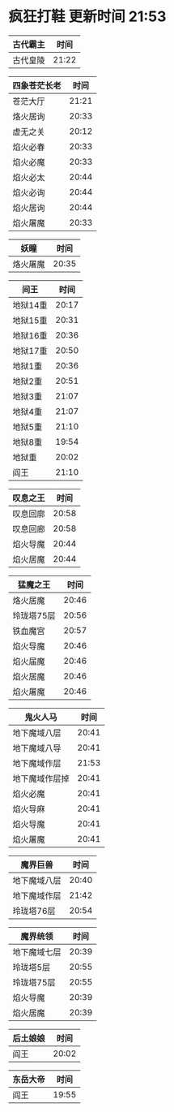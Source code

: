 # 疯狂打鞋 更新时间 21:53

| 古代霸主   | 时间    |
|--------|-------|
| 古代皇陵 | 21:22 |

| 四象苍茫长老   | 时间    |
|--------|-------|
| 苍茫大厅 | 21:21 |
| 烙火居询 | 20:33 |
| 虚无之关 | 20:12 |
| 焰火必春 | 20:33 |
| 焰火必魔 | 20:33 |
| 焰火必太 | 20:44 |
| 焰火必询 | 20:44 |
| 焰火居询 | 20:44 |
| 焰火屠魔 | 20:33 |

| 妖瞳   | 时间    |
|--------|-------|
| 烙火屠魔 | 20:35 |

| 间王   | 时间    |
|--------|-------|
| 地狱14重 | 20:17 |
| 地狱15重 | 20:31 |
| 地狱16重 | 20:36 |
| 地狱17重 | 20:50 |
| 地狱1重 | 20:36 |
| 地狱2重 | 20:51 |
| 地狱3重 | 21:07 |
| 地狱4重 | 21:07 |
| 地狱5重 | 21:10 |
| 地狱8重 | 19:54 |
| 地狱重 | 20:02 |
| 阎王 | 21:10 |

| 叹息之王   | 时间    |
|--------|-------|
| 叹息回廓 | 20:58 |
| 叹息回廊 | 20:58 |
| 焰火导魔 | 20:44 |
| 焰火居魔 | 20:44 |

| 猛魔之王   | 时间    |
|--------|-------|
| 烙火居魔 | 20:46 |
| 玲珑塔75层 | 20:56 |
| 铁血魔宫 | 20:57 |
| 焰火导魔 | 20:46 |
| 焰火届魔 | 20:46 |
| 焰火居魔 | 20:46 |
| 焰火屠魔 | 20:46 |

| 鬼火人马   | 时间    |
|--------|-------|
| 地下魔域八层 | 20:41 |
| 地下魔域八导 | 20:41 |
| 地下魔域作层 | 21:53 |
| 地下魔域作层掉 | 20:41 |
| 焰火必魔 | 20:41 |
| 焰火导麻 | 20:41 |
| 焰火导魔 | 20:41 |
| 焰火屠魔 | 20:41 |

| 魔界巨兽   | 时间    |
|--------|-------|
| 地下魔域八层 | 20:40 |
| 地下魔域作层 | 21:42 |
| 玲珑塔76层 | 20:54 |

| 魔界统领   | 时间    |
|--------|-------|
| 地下魔域七层 | 20:39 |
| 玲珑塔5层 | 20:55 |
| 玲珑塔75层 | 20:55 |
| 焰火导魔 | 20:39 |
| 焰火居魔 | 20:39 |

| 后土娘娘   | 时间    |
|--------|-------|
| 阎王 | 20:02 |

| 东岳大帝   | 时间    |
|--------|-------|
| 阎王 | 19:55 |